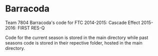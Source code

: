 # Barracoda
Team 7804 Barracoda's code for FTC
2014-2015: Cascade Effect
2015-2016: FIRST RES-Q

Code for the current season is stored in the main directory while past seasons code is stored in their repective folder, hosted in the main directory.
